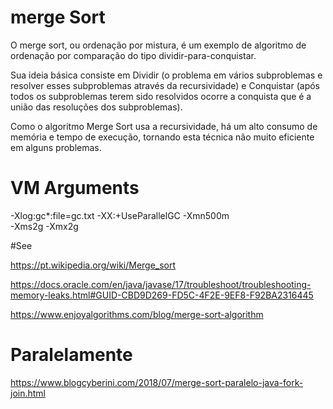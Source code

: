 # merge Sort
O merge sort, ou ordenação por mistura, é um exemplo de algoritmo de ordenação por comparação do tipo dividir-para-conquistar.

Sua ideia básica consiste em Dividir (o problema em vários subproblemas e resolver esses subproblemas através da recursividade) e Conquistar (após todos os subproblemas terem sido resolvidos ocorre a conquista que é a união das resoluções dos subproblemas). 

Como o algoritmo Merge Sort usa a recursividade, há um alto consumo de memória e tempo de execução, tornando esta técnica não muito eficiente em alguns problemas.


# VM Arguments

-Xlog:gc*:file=gc.txt
-XX:+UseParallelGC 
-Xmn500m  
-Xms2g 
-Xmx2g


#See

https://pt.wikipedia.org/wiki/Merge_sort

https://docs.oracle.com/en/java/javase/17/troubleshoot/troubleshooting-memory-leaks.html#GUID-CBD9D269-FD5C-4F2E-9EF8-F92BA2316445

https://www.enjoyalgorithms.com/blog/merge-sort-algorithm

# Paralelamente

https://www.blogcyberini.com/2018/07/merge-sort-paralelo-java-fork-join.html



